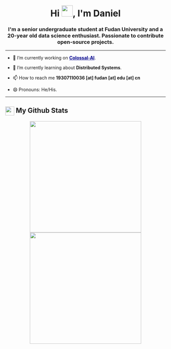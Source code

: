 

<h1 align="center">Hi <a href="https://super-dainiu.github.io"><img src="https://media.giphy.com/media/hvRJCLFzcasrR4ia7z/giphy.gif" width="35px"></a>, I'm Daniel</h1>
<h3 align="center">I'm a senior undergraduate student at Fudan University and a 20-year old data science enthusiast. Passionate to contribute open-source projects.</h3>

---

- 🔭 I’m currently working on <strong><a href="https://colossalai.org/" style="color: darkblue">Colossal-AI</a></strong>.

- 🌱 I’m currently learning about **Distributed Systems**.

- 📫 How to reach me **19307110036 [at] fudan [at] edu [at] cn**

- 😄 Pronouns: He/His.


---

<h2><img src="https://emojis.slackmojis.com/emojis/images/1579216111/7550/pikachu_wave.gif?1579216111" align="center" width="28" /> My Github Stats</h2></summary>

<center><img src = "https://github-readme-stats.vercel.app/api?username=super-dainiu&show_icons=true&count_private=true&theme=vue&hide=issues&line_height=30" width="350px"><img src = "https://github-readme-streak-stats.herokuapp.com/?user=super-dainiu" width="350px"></center>